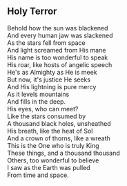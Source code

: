 ## Holy Terror

Behold how the sun was blackened \
And every human jaw was slackened \
As the stars fell from space \
And light screamed from His mane \
His name is too wonderful to speak \
His roar, like hosts of angelic speech \
He's as Almighty as He is meek \
But now, it's justice He seeks \
And His lightning is pure mercy \
As it levels mountains \
And fills in the deep. \
His eyes, who can meet? \
Like the stars consumed by \
A thousand black holes, unsheathed \
His breath, like the heat of Sol \
And a crown of thorns, like a wreath \
This is the One who is truly King \
These things, and a thousand thousand \
Others, too wonderful to believe \
I saw as the Earth was pulled \
From time and space.
